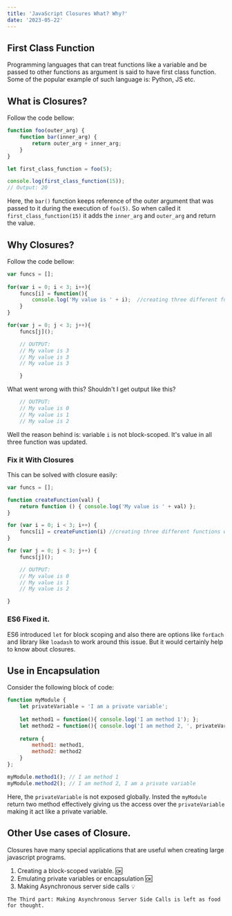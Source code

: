 ```yaml
---
title: 'JavaScript Closures What? Why?'
date: '2023-05-22'
---
```


## First Class Function

Programming languages that can treat functions like a variable and be passed to other functions as argument is said to have first class function. Some of the popular example of such language is: Python, JS etc.

## What is Closures?

Follow the code bellow:

```js
function foo(outer_arg) {
    function bar(inner_arg) {
        return outer_arg + inner_arg;
    }
}

let first_class_function = foo(5);

console.log(first_class_function(15));
// Output: 20
```

Here, the `bar()` function keeps reference of the outer argument that was passed to it during the execution of `foo(5)`. So when called it `first_class_function(15)` it adds the `inner_arg` and `outer_arg` and return the value.

## Why Closures?

Follow the code bellow:

```js
var funcs = [];
    
for(var i = 0; i < 3; i++){
    funcs[i] = function(){
        console.log('My value is ' + i);  //creating three different functions with different param values.
    }
}

for(var j = 0; j < 3; j++){
    funcs[j]();

    // OUTPUT:
    // My value is 3
    // My value is 3
    // My value is 3

    }
```

What went wrong with this? Shouldn't I get output like this?

```js
    // OUTPUT:
    // My value is 0
    // My value is 1
    // My value is 2
```

Well the reason behind is: variable `i` is not block-scoped. It's value in all three function was updated.

### Fix it With Closures

This can be solved with closure easily:

```js
var funcs = [];

function createFunction(val) {
    return function () { console.log('My value is ' + val) };
}

for (var i = 0; i < 3; i++) {
    funcs[i] = createFunction(i) //creating three different functions with different param values.
}

for (var j = 0; j < 3; j++) {
    funcs[j]();

    // OUTPUT:
    // My value is 0
    // My value is 1
    // My value is 2

}
```


### ES6 Fixed it.
ES6 introduced `let` for block scoping and also there are options like `forEach` and library like `loadash` to work around this issue. But it would certainly help to know about closures.

## Use in Encapsulation

Consider the following block of code:

```js
function myModule {
    let privateVariable = 'I am a private variable';
    
    let method1 = function(){ console.log('I am method 1'); };
    let method2 = function(){ console.log('I am method 2, ', privateVariable); };
    
    return {
        method1: method1,
        method2: method2
    }
};

myModule.method1(); // I am method 1
myModule.method2(); // I am method 2, I am a private variable
```
Here, the `privateVariable` is not exposed globally. Insted the `myModule` return two method effectively giving us the access over the `privateVariable` making it act like a private variable.

## Other Use cases of Closure.
Closures have many special applications that are useful when creating large javascript programs.

1. Creating a block-scoped variable. 🆗
2. Emulating private variables or encapsulation 🆗
3. Making Asynchronous server side calls 💡

``The Third part: Making Asynchronous Server Side Calls is left as food for thought.``